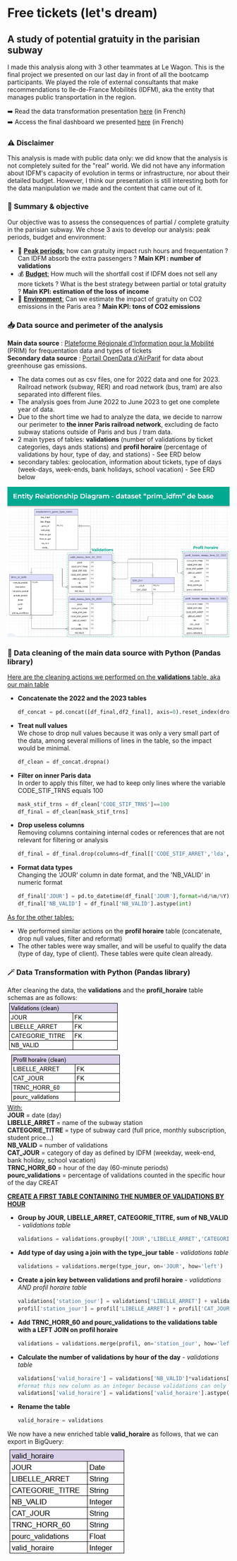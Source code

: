 # Free tickets (let's dream)
## A study of potential gratuity in the parisian subway

I made this analysis along with 3 other teammates at Le Wagon. This is the final project we presented on our last day in front of all the bootcamp participants. We played the role of external consultants that make recommendations to Ile-de-France Mobilités (IDFM), aka the entity that manages public transportation in the region.  

➡️ Read the data transformation presentation [here](https://docs.google.com/presentation/d/1oL-Tq8IW-vz1SThDDeRLEMGLRJV-Heb2UD_2cxzZhlA/edit?usp=sharing) (in French)  
➡️ Access the final dashboard we presented [here](https://lookerstudio.google.com/u/1/reporting/2155cd6b-8a4a-4ff5-a74e-8d4efbb9c34c/page/p_3xqoufdccd) (in French)

### ⚠️ Disclaimer
This analysis is made with public data only: we did know that the analysis is not completely suited for the "real" world. We did not have any information about IDFM's capacity of evolution in terms or infrastructure, nor about their detailed budget. However, I think our presentation is still interesting both for the data manipulation we made and the content that came out of it. 

### 📝 Summary & objective
Our objective was to assess the consequences of partial / complete gratuity in the parisian subway. 
We chose 3 axis to develop our analysis: peak periods, budget and environment:
- 👫 <ins>**Peak periods**:</ins> how can gratuity impact rush hours and frequentation ? Can IDFM absorb the extra passengers ? **Main KPI : number of validations**
- 💰 <ins>**Budget**:</ins> How much will the shortfall cost if IDFM does not sell any more tickets ? What is the best strategy between partial or total gratuity ? **Main KPI: estimation of the loss of income**
- 🌱 <ins>**Environment**:</ins> Can we estimate the impact of gratuity on CO2 emissions in the Paris area ? **Main KPI: tons of CO2 emissions**

### 📥 Data source and perimeter of the analysis
**Main data source** : [Plateforme Régionale d'Information pour la Mobilité](https://prim.iledefrance-mobilites.fr/fr) (PRIM) for frequentation data and types of tickets  
**Secondary data source** : [Portail OpenData d'AirParif](https://data-airparif-asso.opendata.arcgis.com/) for data about greenhouse gas emissions.

- The data comes out as csv files, one for 2022 data and one for 2023. Railroad network (subway, RER) and road network (bus, tram) are also separated into different files.  
- The analysis goes from June 2022 to June 2023 to get one complete year of data.  
- Due to the short time we had to analyze the data, we decide to narrow our perimeter to **the inner Paris railroad network**, excluding de facto subway stations outside of Paris and bus / tram data.
- 2 main types of tables: **validations** (number of validations by ticket categories, days ands stations) and **profil horaire** (percentage of validations by hour, type of day, and stations) - See ERD below
- secondary tables: geolocation, information about tickets, type of days (week-days, week-ends, bank holidays, school vacation) - See ERD below

![ERD](img/ERD_free_tickets.png)

### 🚿 Data cleaning of the main data source with Python (Pandas library)

<ins>Here are the cleaning actions we performed on the **validations** table, aka our main table</ins>
- **Concatenate the 2022 and the 2023 tables**
  ```Python
  df_concat = pd.concat([df_final,df2_final], axis=0).reset_index(drop=True)
  ```
- **Treat null values**  
  We chose to drop null values because it was only a very small part of the data, among several millions of lines in the table, so the impact would be minimal.
  ```Python
  df_clean = df_concat.dropna()
  ```
- **Filter on inner Paris data**  
  In order to apply this filter, we had to keep only lines where the variable CODE_STIF_TRNS equals 100
  ```Python
  mask_stif_trns = df_clean['CODE_STIF_TRNS']==100
  df_final = df_clean[mask_stif_trns]
  ``` 
- **Drop useless columns**  
  Removing columns containing internal codes or references that are not relevant for filtering or analysis
  ```Python
  df_final = df_final.drop(columns=df_final[['CODE_STIF_ARRET','lda','CODE_STIF_RES','CODE_STIF_TRNS']])
  ``` 
- **Format data types**  
  Changing the 'JOUR' column in date format, and the 'NB_VALID' in numeric format
  ```Python
  df_final['JOUR'] = pd.to_datetime(df_final['JOUR'],format=%d/%m/%Y)
  df_final['NB_VALID'] = df_final['NB_VALID'].astype(int)
  ```

<ins>As for the other tables:</ins> 
- We performed similar actions on the **profil horaire** table (concatenate, drop null values, filter and reformat)
- The other tables were way smaller, and will be useful to qualify the data (type of day, type of client). These tables were quite clean already. 

### 🪄 Data Transformation with Python (Pandas library)

After cleaning the data, the **validations** and the **profil_horaire** table schemas are as follows:  
![valid_clean](img/validations_clean.png)  ![profil_clean](img/profil_clean.png)  
<ins>With:</ins>  
**JOUR** = date (day)   
**LIBELLE_ARRET** = name of the subway station  
**CATEGORIE_TITRE** = type of subway card (full price, monthly subscription, student price...)   
**NB_VALID** = number of validations  
**CAT_JOUR** = category of day as defined by IDFM (weekday, week-end, bank holiday, school vacation)  
**TRNC_HORR_60** = hour of the day (60-minute periods)   
**pourc_validations** = percentage of validations counted in the specific hour of the day  CREAT

<ins>**CREATE A FIRST TABLE CONTAINING THE NUMBER OF VALIDATIONS BY HOUR**</ins>

- **Group by JOUR, LIBELLE_ARRET, CATEGORIE_TITRE, sum of NB_VALID** - *validations table*
  ```Python
  validations = validations.groupby(['JOUR','LIBELLE_ARRET','CATEGORIE_TITRE'], as_index=False).sum()
  ```
- **Add type of day using a join with the type_jour table** - *validations table*
  ```Python
  validations = validations.merge(type_jour, on='JOUR', how='left')
  ```
- **Create a join key between validations and profil horaire** - *validations AND profil horaire table*
  ```Python
  validations['station_jour'] = validations['LIBELLE_ARRET'] + validations['CAT_JOUR']
  profil['station_jour'] = profil['LIBELLE_ARRET'] + profil['CAT_JOUR']
  ```
- **Add TRNC_HORR_60 and pourc_validations to the validations table with a LEFT JOIN on profil horaire**
  ```Python
  validations = validations.merge(profil, on='station_jour', how='left')
  ```
- **Calculate the number of validations by hour of the day** - *validations table*
  ```Python
  validations['valid_horaire'] = validations['NB_VALID']*validations['pourc_validations']/100
  #format this new column as an integer because validations can only be an integer:
  validations['valid_horaire'] = validations['valid_horaire'].astype(int)
  ```
- **Rename the table**
  ```Python
  valid_horaire = validations
  ```
We now have a new enriched table **valid_horaire** as follows, that we can export in BigQuery:  
![valid_horaire](img/valid_horaire.png)  
